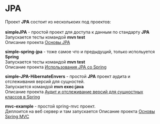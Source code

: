 # JPA
Проект <b>JPA</b> состоит из несколькоих под проектов:</br></br>
<b>simpleJPA</b> - простой проект для доступа к данным по стандарту <b>JPA</b></br>
Запускается тесты командой <b>mvn test</b></br>
Описание проекта <a href="http://dev-blogs.com/jpa-basic/" target="_blank">Основы JPA</a></br>

<b>simple-spring-jpa</b> - тоже самое что и предыдущий, только испольуется <b>Spring</b></br>
Запускается тесты командой <b>mvn test</b></br>
Описание проекта <a href="http://dev-blogs.com/spring-jpa-example/" target="_blank">Использования JPA со Spring</a></br>

<b>simple-JPA-HibernateEnvers</b> - простой <b>JPA</b> проект аудита и отслеживания версий для сущностей.</br>
Запускается командой <b>mvn exec:java</b></br>
Описание проекта <a href="http://dev-blogs.com/audit-and-version-control-in-spring/" target="_blank">Аудит и отслеживание версий для сущностных классов в Spring</a></br>

<b>mvc-example</b> - простой spring-mvc проект.</br>
Деплоится на веб сервер и там запускается
Описание проекта <a href="" target="_blank">Основы Spring MVC</a></br>

